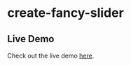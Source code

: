# create-fancy-slider

## Live Demo
Check out the live demo [here](https://moynulislamsghs.github.io/create-fancy-slider/).
